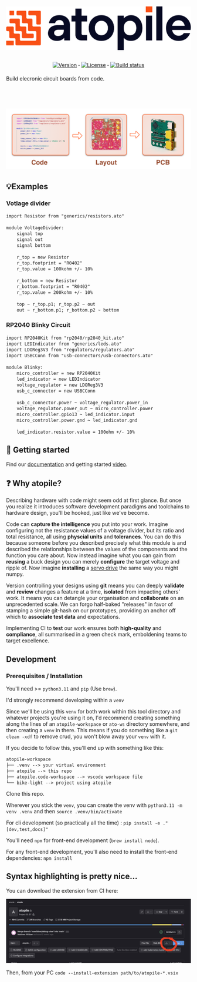 <h1 align="center">
    <br>
        <img src="docs/assets/logo-with-text.png" alt="Logo atopile" title="Logo atopile" />
    <br>
</h1>

<div align="center">
    <a href="#">
        <img src="https://img.shields.io/pypi/v/atopile.svg" alt="Version" style="vertical-align:top; margin:6px 4px">
    </a>
    <a href="#">
        <img src="https://img.shields.io/github/license/atopile/atopile.svg" alt="License" style="vertical-align:top; margin:6px 4px">
    </a>
    <a href="#">
        <img src="https://github.com/atopile/atopile/actions/workflows/ci.yml/badge.svg" alt="Build status" style="vertical-align:top; margin:6px 4px">
    </a>
</div>

Build elecronic circuit boards from code.

<h1 align="center">
    <br>
        <img src="docs/assets/images/code-layout-pcb.png" alt="Logo atopile" title="Logo atopile" />
    <br>
</h1>

## 💡Examples

### Votlage divider
```ato
import Resistor from "generics/resistors.ato"

module VoltageDivider:
    signal top
    signal out
    signal bottom

    r_top = new Resistor
    r_top.footprint = "R0402"
    r_top.value = 100kohm +/- 10%

    r_bottom = new Resistor
    r_bottom.footprint = "R0402"
    r_top.value = 200kohm +/- 10%

    top ~ r_top.p1; r_top.p2 ~ out
    out ~ r_bottom.p1; r_bottom.p2 ~ bottom
```

### RP2040 Blinky Circuit
```ato
import RP2040Kit from "rp2040/rp2040_kit.ato"
import LEDIndicator from "generics/leds.ato"
import LDOReg3V3 from "regulators/regulators.ato"
import USBCConn from "usb-connectors/usb-connectors.ato"

module Blinky:
    micro_controller = new RP2040Kit
    led_indicator = new LEDIndicator
    voltage_regulator = new LDOReg3V3
    usb_c_connector = new USBCConn

    usb_c_connector.power ~ voltage_regulator.power_in
    voltage_regulator.power_out ~ micro_controller.power
    micro_controller.gpio13 ~ led_indicator.input
    micro_controller.power.gnd ~ led_indicator.gnd

    led_indicator.resistor.value = 100ohm +/- 10%
```

## 🔨 Getting started

Find our [documentation](https://atopile.io/getting-started/) and getting started [video](https://www.youtube.com/watch?v=7aeZLlA_VYA).

## ❓ Why atopile?

Describing hardware with code might seem odd at first glance. But once you realize it introduces software development paradigms and toolchains to hardware design, you'll be hooked, just like we've become.

Code can **capture the intelligence** you put into your work. Imagine configuring not the resistance values of a voltage divider, but its ratio and total resistance, all using **physcial units** and **tolerances**. You can do this because someone before you described precisely what this module is and described the relationships between the values of the components and the function you care about. Now instead imagine what you can gain from **reusing** a buck design you can merely **configure** the target voltage and ripple of. Now imagine **installing** a [servo drive](https://github.com/atopile/spin-servo-drive) the same way you might numpy.

Version controlling your designs using **git** means you can deeply **validate** and **review** changes a feature at a time, **isolated** from impacting others' work. It means you can detangle your organisation and **collaborate** on an unprecedented scale. We can forgo half-baked "releases" in favor of stamping a simple git-hash on our prototypes, providing an anchor off which to **associate test data** and expectations.

Implementing CI to **test** our work ensures both **high-quality** and **compliance**, all summarised in a green check mark, emboldening teams to target excellence.


## Development
### Prerequisites / Installation

You'll need >= `python3.11` and `pip` (Use `brew`).

I'd strongly recommend developing within a `venv`

Since we'll be using this `venv` for both work within this tool directory and whatever projects you're using it on, I'd recommend creating something along the lines of an `atopile-workspace` or `ato-ws` directory somewhere, and then creating a `venv` in there. This means if you do something like a `git clean -xdf` to remove crud, you won't blow away your `venv` with it.

If you decide to follow this, you'll end up with something like this:

```
atopile-workspace
├── .venv --> your virtual environment
├── atopile --> this repo
├── atopile.code-workspace --> vscode workspace file
└── bike-light --> project using atopile
```

Clone this repo.

Wherever you stick the `venv`, you can create the venv with  `python3.11 -m venv .venv` and then `source .venv/bin/activate`

For cli development (so practically all the time) : `pip install -e ."[dev,test,docs]"`

You'll need `npm` for front-end development (`brew install node`).

For any front-end development, you'll also need to install the front-end dependencies: `npm install`


## Syntax highlighting is pretty nice...

You can download the extension from CI here:

![download-artifacts](docs/images/download-artifacts.png)

Then, from your PC `code --install-extension path/to/atopile-*.vsix`
